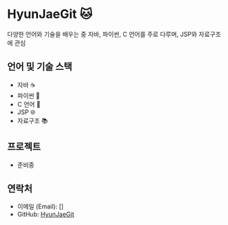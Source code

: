 #  HyunJaeGit 🐱

다양한 언어와 기술을 배우는 중
자바, 파이썬, C 언어를 주로 다루며, JSP와 자료구조에 관심

## 언어 및 기술 스택

- 자바 ☕️
- 파이썬 🐍
- C 언어 👾
- JSP 🌐
- 자료구조 📚

## 프로젝트
- 준비중

## 연락처

- 이메일 (Email): []
- GitHub: [HyunJaeGit](https://github.com/HyunJaeGit)
